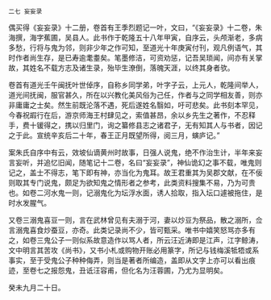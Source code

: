     二七 妄妄录 

   偶买得《妄妄录》十二册，卷首有王季烈题记一叶，文曰，“《妄妄录》十二卷，朱海撰，海字蕉圃，吴县人。此书作于乾隆五十八年甲寅，自序云，头颅渐老，多病多愁，行将与鬼为邻，则非少年之作可知，至道光十年庚寅付刊，观凡例语气，其时作者尚生存，是已寿逾耄耋矣。笔墨修洁，可资劝惩，记吾吴琐闻，间亦有关掌故，其姓名不载方志及诸生录，殆毕生潦倒，落魄天涯，以终其身者欤。

   卷首有道光壬午闽抚叶世倬序，自称乡同学弟，叶字子云，上元人，乾隆间举人，道光间抚闽，服官甚久，所在以兴教化美风俗为己任，作者与之同学相友善，则亦非庸庸之士矣。然生前既沦落不遇，死后遂姓名翳如，吁可悲矣。此书刻本罕见，今春祝嘏行在后，游京师海王村肆见之，索值甚昂，余以乡先生之著作，不忍释手，费十锾得之，携以归里门，询之纂修县志之诸君子，无有知其人与书者，因记之于此。宣统辛亥后二十年，春王正月既望所得，阅三月，螾庐记。”

   案朱氏自序中有云，效坡仙谪黄州时故事，日强人说鬼，绝不作治生计，半年来妄言妄听，并追忆旧闻，随笔记十二卷，名曰“妄妄录”，神仙诡幻之事不载，唯鬼则记之，盖士不得志，笔下即有神，亦当化为鬼耳。故王君重其为吴郡文献，在不佞则取其专门说鬼，颇足为欲知鬼之情形者之参考，此类资料搜集不易，乃为可贵也。如卷二河水鬼一则，记溺鬼化为坛浮水面，诱人拾取，指入坛口遽被拖住，是时水发腥气。

   又卷三溺鬼喜豆一则，言在武林曾见有夫溺于河，妻以炒豆为祭品，散之溺所，佥言溺鬼喜食炒蚕豆，亦奇。此类记录尚不少，皆可甄采。唯书中嬉笑怒骂亦多有之，如卷三鬼公子一则似系故意造作以骂人者，所云汪近涛即是江声，江字鲸涛，文中明言其苦攻《尚书》，又书小札或购物开账必用篆字，所记与钱梅溪牴牾或系事实，至于受鬼公子种种侮弄，则当是著者所编造，盖即从文字上亦可以看出痕迹，至卷七之报怨鬼，丑诋汪容甫，但化名为汪蓉圃，乃尤为显明矣。

   癸未九月二十日。

